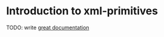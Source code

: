 # Introduction to xml-primitives

TODO: write [great documentation](http://jacobian.org/writing/what-to-write/)
